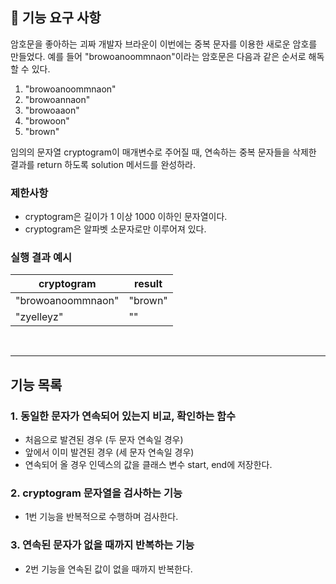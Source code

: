 ## 🚀 기능 요구 사항

암호문을 좋아하는 괴짜 개발자 브라운이 이번에는 중복 문자를 이용한 새로운 암호를 만들었다. 예를 들어 "browoanoommnaon"이라는 암호문은 다음과 같은 순서로 해독할 수 있다.

1. "browoanoommnaon"
2. "browoannaon"
3. "browoaaon"
4. "browoon"
5. "brown"

임의의 문자열 cryptogram이 매개변수로 주어질 때, 연속하는 중복 문자들을 삭제한 결과를 return 하도록 solution 메서드를 완성하라.

### 제한사항

- cryptogram은 길이가 1 이상 1000 이하인 문자열이다.
- cryptogram은 알파벳 소문자로만 이루어져 있다.

### 실행 결과 예시

| cryptogram | result |
| --- | --- |
| "browoanoommnaon" | "brown" |
| "zyelleyz" | "" |

<br>

----
## 기능 목록


### 1. 동일한 문자가 연속되어 있는지 비교, 확인하는 함수
- 처음으로 발견된 경우 (두 문자 연속일 경우)
- 앞에서 이미 발견된 경우 (세 문자 연속일 경우)
- 연속되어 올 경우 인덱스의 값을 클래스 변수 start, end에 저장한다.

### 2. cryptogram 문자열을 검사하는 기능
- 1번 기능을 반복적으로 수행하며 검사한다.

### 3. 연속된 문자가 없을 때까지 반복하는 기능
- 2번 기능을 연속된 값이 없을 때까지 반복한다.